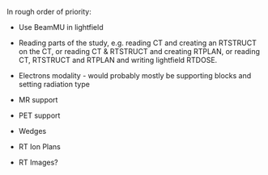In rough order of priority:

* Use BeamMU in lightfield

* Reading parts of the study, e.g. reading CT and creating an RTSTRUCT on the CT, or reading CT & RTSTRUCT and creating RTPLAN, or reading CT, RTSTRUCT and RTPLAN and writing lightfield RTDOSE.

* Electrons modality - would probably mostly be supporting blocks and setting radiation type

* MR support

* PET support

* Wedges

* RT Ion Plans

* RT Images?
